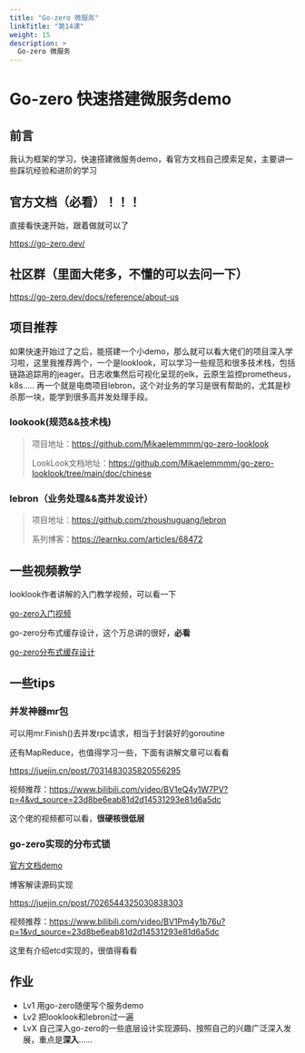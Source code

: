 ```yaml
---
title: "Go-zero 微服务"
linkTitle: "第14课"
weight: 15
description: >
  Go-zero 微服务
---
```


# Go-zero 快速搭建微服务demo

## 前言

我认为框架的学习，快速搭建微服务demo，看官方文档自己摸索足矣，主要讲一些踩坑经验和进阶的学习

## 官方文档（必看）！！！

直接看快速开始，跟着做就可以了

https://go-zero.dev/

## 社区群（里面大佬多，不懂的可以去问一下）

https://go-zero.dev/docs/reference/about-us

## 项目推荐

如果快速开始过了之后，能搭建一个小demo，那么就可以看大佬们的项目深入学习啦，这里我推荐两个，一个是looklook，可以学习一些规范和很多技术栈，包括链路追踪用的jeager。日志收集然后可视化呈现的elk，云原生监控prometheus，k8s..... 再一个就是电商项目lebron，这个对业务的学习是很有帮助的，尤其是秒杀那一块，能学到很多高并发处理手段。

### lookook(规范&&技术栈)

> 项目地址：https://github.com/Mikaelemmmm/go-zero-looklook
>
> LookLook文档地址：https://github.com/Mikaelemmmm/go-zero-looklook/tree/main/doc/chinese

### lebron（业务处理&&高并发设计）

> 项目地址：https://github.com/zhoushuguang/lebron
>
> 系列博客：https://learnku.com/articles/68472

## 一些视频教学

looklook作者讲解的入门教学视频，可以看一下

[go-zero入门视频](https://www.bilibili.com/video/BV1LS4y1U72n/?spm_id_from=333.788&vd_source=23d8be6eab81d2d14531293e81d6a5dc)

go-zero分布式缓存设计，这个万总讲的很好，**必看**

[go-zero分布式缓存设计](https://www.bilibili.com/video/BV1Rv411L72P/?spm_id_from=333.337.search-card.all.click&vd_source=23d8be6eab81d2d14531293e81d6a5dc)

## 一些tips

### 并发神器mr包

可以用mr.Finish()去并发rpc请求，相当于封装好的goroutine

还有MapReduce，也值得学习一些，下面有讲解文章可以看看

https://juejin.cn/post/7031483035820556295

视频推荐：https://www.bilibili.com/video/BV1eQ4y1W7PV?p=4&vd_source=23d8be6eab81d2d14531293e81d6a5dc

这个佬的视频都可以看，**很硬核很低层**

### go-zero实现的分布式锁

[官方文档demo](https://go-zero.dev/docs/tutorials/redis/redis-lock)

博客解读源码实现

https://juejin.cn/post/7026544325030838303

视频推荐：https://www.bilibili.com/video/BV1Pm4y1b76u?p=1&vd_source=23d8be6eab81d2d14531293e81d6a5dc

这里有介绍etcd实现的，很值得看看

## 作业

* Lv1 用go-zero随便写个服务demo
* Lv2 把looklook和lebron过一遍
* LvX 自己深入go-zero的一些底层设计实现源码、按照自己的兴趣广泛深入发展，重点是**深入**......
